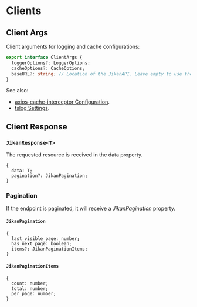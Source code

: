 # Clients

## Client Args

Client arguments for logging and cache configurations:

```ts
export interface ClientArgs {
  loggerOptions?: LoggerOptions;
  cacheOptions?: CacheOptions;
  baseURL?: string; // Location of the JikanAPI. Leave empty to use the official JikanAPI instance.
}
```

See also:

- [axios-cache-interceptor Configuration](https://axios-cache-interceptor.js.org/guide).
- [tslog Settings](https://tslog.js.org/#/?id=settings).


## Client Response

### `JikanResponse<T>`

The requested resource is received in the data property.

```
{
  data: T;
  pagination?: JikanPagination;
}
```

### Pagination 

If the endpoint is paginated, it will receive a *JikanPagination* property.

#### `JikanPagination`

```
{
  last_visible_page: number;
  has_next_page: boolean;
  items?: JikanPaginationItems;
}
```

#### `JikanPaginationItems`

```
{
  count: number;
  total: number;
  per_page: number;
}
```
